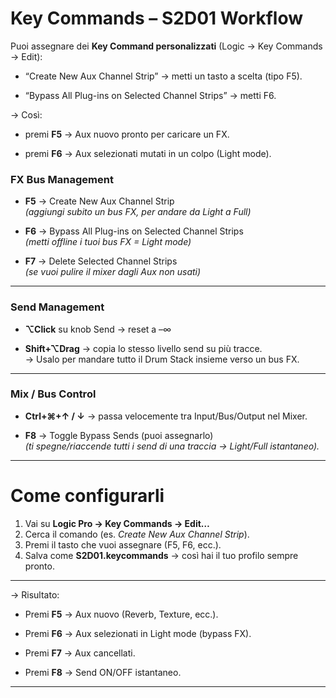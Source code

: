 # Key Commands – S2D01 Workflow


Puoi assegnare dei **Key Command personalizzati** (Logic → Key Commands → Edit):

- “Create New Aux Channel Strip” → metti un tasto a scelta (tipo F5).
    
- “Bypass All Plug-ins on Selected Channel Strips” → metti F6.
    

-> Così:

- premi **F5** → Aux nuovo pronto per caricare un FX.
    
- premi **F6** → Aux selezionati mutati in un colpo (Light mode).

### FX Bus Management

- **F5** → Create New Aux Channel Strip  
    _(aggiungi subito un bus FX, per andare da Light a Full)_  
    
- **F6** → Bypass All Plug-ins on Selected Channel Strips  
    _(metti offline i tuoi bus FX = Light mode)_  
    
- **F7** → Delete Selected Channel Strips  
    _(se vuoi pulire il mixer dagli Aux non usati)_  
    

---

### Send Management

- **⌥Click** su knob Send → reset a –∞  
    
- **Shift+⌥Drag** → copia lo stesso livello send su più tracce.  
    -> Usalo per mandare tutto il Drum Stack insieme verso un bus FX.  
    

---

### Mix / Bus Control

- **Ctrl+⌘+↑ / ↓** → passa velocemente tra Input/Bus/Output nel Mixer.  
    
- **F8** → Toggle Bypass Sends (puoi assegnarlo)  
    _(ti spegne/riaccende tutti i send di una traccia → Light/Full istantaneo)._  
    

---

# Come configurarli

1. Vai su **Logic Pro → Key Commands → Edit…**
2. Cerca il comando (es. _Create New Aux Channel Strip_).
3. Premi il tasto che vuoi assegnare (F5, F6, ecc.).
4. Salva come **S2D01.keycommands** → così hai il tuo profilo sempre pronto.

---

-> Risultato:

- Premi **F5** → Aux nuovo (Reverb, Texture, ecc.).  
    
- Premi **F6** → Aux selezionati in Light mode (bypass FX).  
    
- Premi **F7** → Aux cancellati.  
    
- Premi **F8** → Send ON/OFF istantaneo.  
    
---